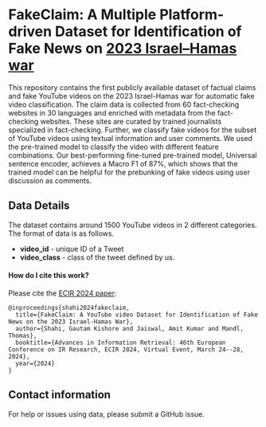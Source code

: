 # FakeClaim: A Multiple Platform-driven Dataset for Identification of Fake News on [2023 Israel–Hamas war](https://en.wikipedia.org/wiki/2023_Israel%E2%80%93Hamas_war)


This repository contains the first publicly available dataset of factual claims and fake YouTube videos on the 2023 Israel-Hamas war for automatic fake video classification. 
The claim data is collected from 60 fact-checking websites in 30 languages and enriched with metadata from the fact-checking websites. 
These sites are curated by trained journalists specialized in fact-checking. Further, we classify fake videos for the subset of YouTube videos using textual information and user comments. 
We used the pre-trained model to classify the video with different feature combinations. Our best-performing fine-tuned pre-trained model, Universal sentence encoder, 
achieves a Macro F1 of 87%, which shows that the trained model can be helpful for the prebunking of fake videos using user discussion as comments.

## Data Details
The dataset contains around 1500 YouTube videos in 2 different categories. The format of data is as follows.

* **video_id** - unique ID of a Tweet
* **video_class** - class of the tweet defined by us.


#### How do I cite this work?

Please cite the [ECIR 2024 paper](https://doi.org/10.1016/j.osnem.2020.100104):

```
@inproceedings{shahi2024fakeclaim,
  title={FakeClaim: A YouTube video Dataset for Identification of Fake News on the 2023 Israel-Hamas War},
  author={Shahi, Gautam Kishore and Jaiswal, Amit Kumar and Mandl, Thomas},
  booktitle={Advances in Information Retrieval: 46th European Conference on IR Research, ECIR 2024, Virtual Event, March 24--28, 2024},
  year={2024}
}
```


## Contact information

For help or issues using data, please submit a GitHub issue.
